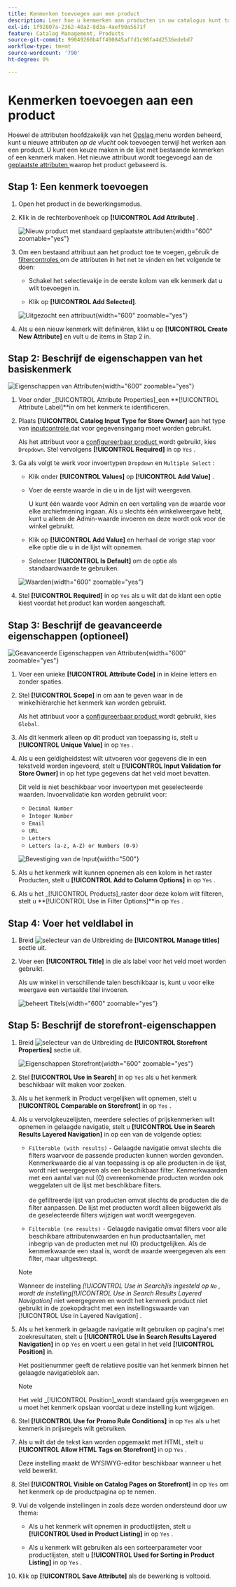 ```yaml
---
title: Kenmerken toevoegen aan een product
description: Leer hoe u kenmerken aan producten in uw catalogus kunt toevoegen.
exl-id: 1f92807a-2362-48a2-8d3a-4aef90a5671f
feature: Catalog Management, Products
source-git-commit: 99049260b4ff490845affd1c98fa4d2536edebd7
workflow-type: tm+mt
source-wordcount: '790'
ht-degree: 0%

---
```


# Kenmerken toevoegen aan een product

Hoewel de attributen hoofdzakelijk van het [ Opslag ](../stores-purchase/stores-menu.md) menu worden beheerd, kunt u nieuwe attributen _op de vlucht_ ook toevoegen terwijl het werken aan een product. U kunt een keuze maken in de lijst met bestaande kenmerken of een kenmerk maken. Het nieuwe attribuut wordt toegevoegd aan de [ geplaatste attributen ](../catalog/attribute-sets.md) waarop het product gebaseerd is.

## Stap 1: Een kenmerk toevoegen

1. Open het product in de bewerkingsmodus.

1. Klik in de rechterbovenhoek op **[!UICONTROL Add Attribute]** .

   ![ Nieuw product met standaard geplaatste attributen ](./assets/product-attribute-add.png){width="600" zoomable="yes"}

1. Om een bestaand attribuut aan het product toe te voegen, gebruik de [ filtercontroles ](../getting-started/admin-grid-controls.md) om de attributen in het net te vinden en het volgende te doen:

   - Schakel het selectievakje in de eerste kolom van elk kenmerk dat u wilt toevoegen in.

   - Klik op **[!UICONTROL Add Selected]**.

   ![ Uitgezocht een attribuut ](./assets/product-attribute-add-select.png){width="600" zoomable="yes"}

1. Als u een nieuw kenmerk wilt definiëren, klikt u op **[!UICONTROL Create New Attribute]** en vult u de items in Stap 2 in.

## Stap 2: Beschrijf de eigenschappen van het basiskenmerk

![ Eigenschappen van Attributen ](./assets/product-attribute-add-new.png){width="600" zoomable="yes"}

1. Voer onder _[!UICONTROL Attribute Properties]_een **[!UICONTROL Attribute Label]**in om het kenmerk te identificeren.

1. Plaats **[!UICONTROL Catalog Input Type for Store Owner]** aan het type van [ inputcontrole ](attributes-input-types.md) dat voor gegevensingang moet worden gebruikt.

   Als het attribuut voor a [ configureerbaar product ](product-create-configurable.md) wordt gebruikt, kies `Dropdown`. Stel vervolgens **[!UICONTROL Required]** in op `Yes` .

1. Ga als volgt te werk voor invoertypen `Dropdown` en `Multiple Select` :

   - Klik onder **[!UICONTROL Values]** op **[!UICONTROL Add Value]** .

   - Voer de eerste waarde in die u in de lijst wilt weergeven.

     U kunt één waarde voor Admin en een vertaling van de waarde voor elke archiefmening ingaan. Als u slechts één winkelweergave hebt, kunt u alleen de Admin-waarde invoeren en deze wordt ook voor de winkel gebruikt.

   - Klik op **[!UICONTROL Add Value]** en herhaal de vorige stap voor elke optie die u in de lijst wilt opnemen.

   - Selecteer **[!UICONTROL Is Default]** om de optie als standaardwaarde te gebruiken.

   ![ Waarden ](./assets/product-attribute-add-values-colors.png){width="600" zoomable="yes"}

1. Stel **[!UICONTROL Required]** in op `Yes` als u wilt dat de klant een optie kiest voordat het product kan worden aangeschaft.

## Stap 3: Beschrijf de geavanceerde eigenschappen (optioneel)

![ Geavanceerde Eigenschappen van Attributen ](./assets/product-attribute-advanced-attribute-properties.png){width="600" zoomable="yes"}

1. Voer een unieke **[!UICONTROL Attribute Code]** in in kleine letters en zonder spaties.

1. Stel **[!UICONTROL Scope]** in om aan te geven waar in de winkelhiërarchie het kenmerk kan worden gebruikt.

   Als het attribuut voor a [ configureerbaar product ](product-create-configurable.md) wordt gebruikt, kies `Global`.

1. Als dit kenmerk alleen op dit product van toepassing is, stelt u **[!UICONTROL Unique Value]** in op `Yes` .

1. Als u een geldigheidstest wilt uitvoeren voor gegevens die in een tekstveld worden ingevoerd, stelt u **[!UICONTROL Input Validation for Store Owner]** in op het type gegevens dat het veld moet bevatten.

   Dit veld is niet beschikbaar voor invoertypen met geselecteerde waarden. Invoervalidatie kan worden gebruikt voor:

   - `Decimal Number`
   - `Integer Number`
   - `Email`
   - `URL`
   - `Letters`
   - `Letters (a-z, A-Z) or Numbers (0-9)`

   ![ Bevestiging van de Input ](./assets/product-attribute-input-validation.png){width="500"}

1. Als u het kenmerk wilt kunnen opnemen als een kolom in het raster Producten, stelt u **[!UICONTROL Add to Column Options]** in op `Yes` .

1. Als u het _[!UICONTROL Products]_raster door deze kolom wilt filteren, stelt u **[!UICONTROL Use in Filter Options]**in op `Yes` .

## Stap 4: Voer het veldlabel in

1. Breid ![ selecteur van de Uitbreiding ](../assets/icon-display-expand.png) de **[!UICONTROL Manage titles]** sectie uit.

1. Voer een **[!UICONTROL Title]** in die als label voor het veld moet worden gebruikt.

   Als uw winkel in verschillende talen beschikbaar is, kunt u voor elke weergave een vertaalde titel invoeren.

   ![ beheert Titels ](./assets/product-attribute-add-manage-titles.png){width="600" zoomable="yes"}

## Stap 5: Beschrijf de storefront-eigenschappen

1. Breid ![ selecteur van de Uitbreiding ](../assets/icon-display-expand.png) de **[!UICONTROL Storefront Properties]** sectie uit.

   ![ Eigenschappen Storefront ](./assets/product-attribute-add-storefront-properties.png){width="600" zoomable="yes"}

1. Stel **[!UICONTROL Use in Search]** in op `Yes` als u het kenmerk beschikbaar wilt maken voor zoeken.

1. Als u het kenmerk in Product vergelijken wilt opnemen, stelt u **[!UICONTROL Comparable on Storefront]** in op `Yes` .

1. Als u vervolgkeuzelijsten, meerdere selecties of prijskenmerken wilt opnemen in gelaagde navigatie, stelt u **[!UICONTROL Use in Search Results Layered Navigation]** in op een van de volgende opties:

   - `Filterable (with results)` - Gelaagde navigatie omvat slechts die filters waarvoor de passende producten kunnen worden gevonden. Kenmerkwaarde die al van toepassing is op alle producten in de lijst, wordt niet weergegeven als een beschikbaar filter. Kenmerkwaarden met een aantal van nul (0) overeenkomende producten worden ook weggelaten uit de lijst met beschikbare filters.<br/><br/> de gefiltreerde lijst van producten omvat slechts de producten die de filter aanpassen. De lijst met producten wordt alleen bijgewerkt als de geselecteerde filters wijzigen wat wordt weergegeven.

   - `Filterable (no results)` - Gelaagde navigatie omvat filters voor alle beschikbare attributenwaarden en hun productaantallen, met inbegrip van de producten met nul (0) productgelijken. Als de kenmerkwaarde een staal is, wordt de waarde weergegeven als een filter, maar uitgestreept.

   >[!NOTE]
   >
   >Wanneer de instelling _[!UICONTROL Use in Search]_is ingesteld op `No` , wordt de instelling_[!UICONTROL Use in Search Results Layered Navigation]_ niet weergegeven en wordt het kenmerk product niet gebruikt in de zoekopdracht met een instellingswaarde van [!UICONTROL Use in Layered Navigation] .

1. Als u het kenmerk in gelaagde navigatie wilt gebruiken op pagina&#39;s met zoekresultaten, stelt u **[!UICONTROL Use in Search Results Layered Navigation]** in op `Yes` en voert u een getal in het veld **[!UICONTROL Position]** in.

   Het positienummer geeft de relatieve positie van het kenmerk binnen het gelaagde navigatieblok aan.

   >[!NOTE]
   >
   >Het veld _[!UICONTROL Position]_wordt standaard grijs weergegeven en u moet het kenmerk opslaan voordat u deze instelling kunt wijzigen.

1. Stel **[!UICONTROL Use for Promo Rule Conditions]** in op `Yes` als u het kenmerk in prijsregels wilt gebruiken.

1. Als u wilt dat de tekst kan worden opgemaakt met HTML, stelt u **[!UICONTROL Allow HTML Tags on Storefront]** in op `Yes` .

   Deze instelling maakt de WYSIWYG-editor beschikbaar wanneer u het veld bewerkt.

1. Stel **[!UICONTROL Visible on Catalog Pages on Storefront]** in op `Yes` om het kenmerk op de productpagina op te nemen.

1. Vul de volgende instellingen in zoals deze worden ondersteund door uw thema:

   - Als u het kenmerk wilt opnemen in productlijsten, stelt u **[!UICONTROL Used in Product Listing]** in op `Yes` .

   - Als u kenmerk wilt gebruiken als een sorteerparameter voor productlijsten, stelt u **[!UICONTROL Used for Sorting in Product Listing]** in op `Yes` .

1. Klik op **[!UICONTROL Save Attribute]** als de bewerking is voltooid.
